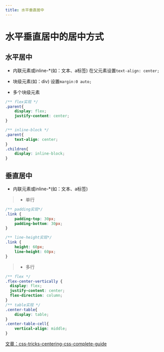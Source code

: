 ```yaml
---
title: 水平垂直居中
---
```

# 水平垂直居中的居中方式

## 水平居中

+ 内联元素或inline-*(如：文本、a标签)
在父元素设置`text-align: center;`

+ 块级元素(如：div)
设置`margin:0 auto;`

+ 多个块级元素
```css
/** flex实现 */
.parent{
    display: flex;
    justify-content: center;
}

/** inline-block */
.parent{
    text-align: center;
}
.children{
    display: inline-block;
}
```

## 垂直居中

+ 内联元素或inline-*(如：文本、a标签)  
> + 单行
```css
/** padding实现*/
.link {
    padding-top: 30px;
    padding-bottom: 30px;
}

/** line-height实现*/
.link {
    height: 60px;
    line-height: 60px;
}
```
> + 多行
```css
/** flex */
.flex-center-vertically {
  display: flex;
  justify-content: center;
  flex-direction: column;
}
/** table实现 */
.center-table{
    display: table;
}
.center-table-cell{
    vertical-align: middle;
}
```


[文章：css-tricks-centering-css-complete-guide](https://css-tricks.com/centering-css-complete-guide/)